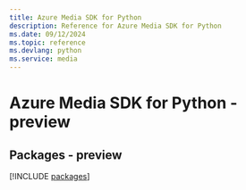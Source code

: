 ```yaml
---
title: Azure Media SDK for Python
description: Reference for Azure Media SDK for Python
ms.date: 09/12/2024
ms.topic: reference
ms.devlang: python
ms.service: media
---
```

# Azure Media SDK for Python - preview
## Packages - preview
[!INCLUDE [packages](media-index.md)]